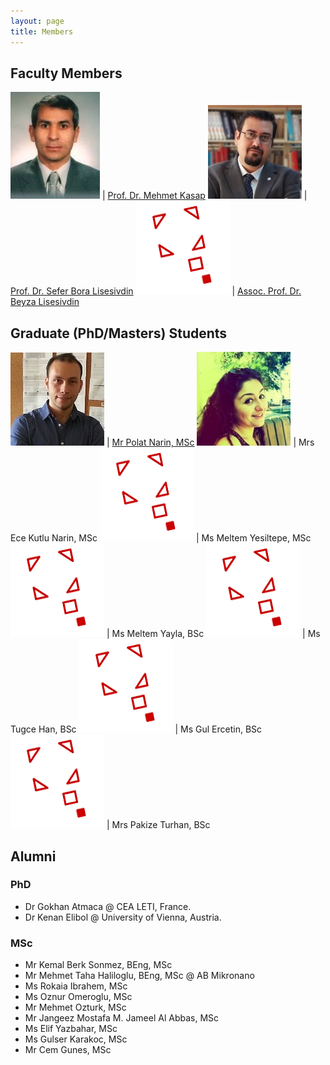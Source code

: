 ```yaml
---
layout: page
title: Members
---
```


## Faculty Members

![MKasap](files/members/mkasap.jpg) | [Prof. Dr. Mehmet Kasap](http://websitem.gazi.edu.tr/site/mkasap)
![SBLisesivdin](files/members/bora.jpg) | [Prof. Dr. Sefer Bora Lisesivdin](http://sblisesivdin.github.io)
![BLisesivdin](files/members/nopic.png) | [Assoc. Prof. Dr. Beyza Lisesivdin](http://websitem.gazi.edu.tr/site/beyzas)

## Graduate (PhD/Masters) Students

![PNarin](files/members/polat.jpg) | [Mr Polat Narin, MSc](https://sites.google.com/view/polatnarin/home?authuser=0)
![EKutluNarin](files/members/ece.jpg) | Mrs Ece Kutlu Narin, MSc
![MYesiltepe](files/members/nopic.png) | Ms Meltem Yesiltepe, MSc
![MYayla](files/members/nopic.png) | Ms Meltem Yayla, BSc
![THan](files/members/nopic.png) | Ms Tugce Han, BSc
![GErcetin](files/members/nopic.png) | Ms Gul Ercetin, BSc
![PTurhan](files/members/nopic.png) | Mrs Pakize Turhan, BSc

## Alumni

### PhD

* Dr Gokhan Atmaca @ CEA LETI, France.
* Dr Kenan Elibol @ University of Vienna, Austria.

### MSc

* Mr Kemal Berk Sonmez, BEng, MSc
* Mr Mehmet Taha Haliloglu, BEng, MSc @ AB Mikronano
* Ms Rokaia Ibrahem, MSc
* Ms Oznur Omeroglu, MSc
* Mr Mehmet Ozturk, MSc
* Mr Jangeez Mostafa M. Jameel Al Abbas, MSc
* Ms Elif Yazbahar, MSc
* Ms Gulser Karakoc, MSc
* Mr Cem Gunes, MSc
